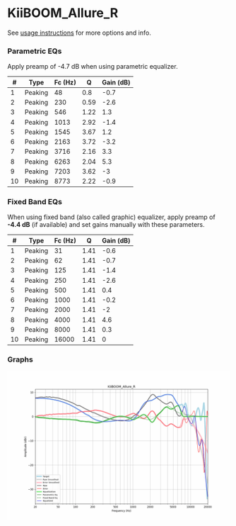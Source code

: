 # KiiBOOM_Allure_R
See [usage instructions](https://github.com/jaakkopasanen/AutoEq#usage) for more options and info.

### Parametric EQs
Apply preamp of -4.7 dB when using parametric equalizer.

|   # | Type    |   Fc (Hz) |    Q |   Gain (dB) |
|-----|---------|-----------|------|-------------|
|   1 | Peaking |        48 | 0.8  |        -0.7 |
|   2 | Peaking |       230 | 0.59 |        -2.6 |
|   3 | Peaking |       546 | 1.22 |         1.3 |
|   4 | Peaking |      1013 | 2.92 |        -1.4 |
|   5 | Peaking |      1545 | 3.67 |         1.2 |
|   6 | Peaking |      2163 | 3.72 |        -3.2 |
|   7 | Peaking |      3716 | 2.16 |         3.3 |
|   8 | Peaking |      6263 | 2.04 |         5.3 |
|   9 | Peaking |      7203 | 3.62 |        -3   |
|  10 | Peaking |      8773 | 2.22 |        -0.9 |

### Fixed Band EQs
When using fixed band (also called graphic) equalizer, apply preamp of **-4.4 dB** (if available) and set gains manually with these parameters.

|   # | Type    |   Fc (Hz) |    Q |   Gain (dB) |
|-----|---------|-----------|------|-------------|
|   1 | Peaking |        31 | 1.41 |        -0.6 |
|   2 | Peaking |        62 | 1.41 |        -0.7 |
|   3 | Peaking |       125 | 1.41 |        -1.4 |
|   4 | Peaking |       250 | 1.41 |        -2.6 |
|   5 | Peaking |       500 | 1.41 |         0.4 |
|   6 | Peaking |      1000 | 1.41 |        -0.2 |
|   7 | Peaking |      2000 | 1.41 |        -2   |
|   8 | Peaking |      4000 | 1.41 |         4.6 |
|   9 | Peaking |      8000 | 1.41 |         0.3 |
|  10 | Peaking |     16000 | 1.41 |         0   |

### Graphs
![](./KiiBOOM_Allure_R.png)
